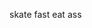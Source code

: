 skate fast
eat ass

<!---
yoonsiko/yoonsiko is a ✨ special ✨ repository because its `README.md` (this file) appears on your GitHub profile.
You can click the Preview link to take a look at your changes.
--->

